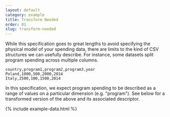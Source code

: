 ```yaml
---
layout: default
category: example
title: Transform Needed
order: 01
slug: transform-needed
---
```


While this specification goes to great lengths to avoid specifying the
physical model of your spending data, there are limits to the kind of
CSV structures we can usefully describe.  For instance, some datasets
split program spending across multiple columns.

    country,program1,program2,program3,year
    Poland,1000,500,2000,2014
    Italy,2500,100,1500,2014

In this specification, we expect program spending to be described as a
range of values on a particular dimension (e.g. "program").  See below
for a transformed version of the above and its associated descriptor.

{% include example-data.html %}

